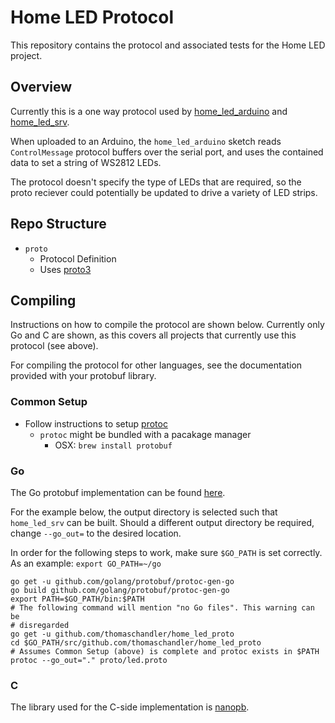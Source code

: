 # Home LED Protocol

This repository contains the protocol and associated tests for the Home LED
project.

## Overview

Currently this is a one way protocol used by [home_led_arduino](https://github.com/thomaschandler/home_led_arudino) and
[home_led_srv](https://github.com/thomaschandler/home_led_srv).

When uploaded to an Arduino, the `home_led_arduino` sketch reads
`ControlMessage` protocol buffers over the serial port, and uses the contained
data to set a string of WS2812 LEDs.

The protocol doesn't specify the type of LEDs that are required, so the proto
reciever could potentially be updated to drive a variety of LED strips.

## Repo Structure

- `proto`
  - Protocol Definition
  - Uses [proto3](https://developers.google.com/protocol-buffers/docs/proto3)

## Compiling

Instructions on how to compile the protocol are shown below. Currently only Go
and C are shown, as this covers all projects that currently use this protocol
(see above).

For compiling the protocol for other languages, see the documentation provided
with your protobuf library.

### Common Setup

- Follow instructions to setup [protoc](https://github.com/protocolbuffers/protobuf#protocol-compiler-installation)
  - `protoc` might be bundled with a pacakage manager
    - OSX: `brew install protobuf`

### Go

The Go protobuf implementation can be found [here](https://github.com/golang/protobuf).

For the example below, the output directory is selected such that
`home_led_srv` can be built. Should a different output directory be required,
change `--go_out=` to the desired location.

In order for the following steps to work, make sure `$GO_PATH` is set
correctly. As an example: `export GO_PATH=~/go`

```
go get -u github.com/golang/protobuf/protoc-gen-go
go build github.com/golang/protobuf/protoc-gen-go
export PATH=$GO_PATH/bin:$PATH
# The following command will mention "no Go files". This warning can be
# disregarded
go get -u github.com/thomaschandler/home_led_proto
cd $GO_PATH/src/github.com/thomaschandler/home_led_proto
# Assumes Common Setup (above) is complete and protoc exists in $PATH
protoc --go_out="." proto/led.proto
```

### C

The library used for the C-side implementation is [nanopb](https://github.com/nanopb/nanopb).
